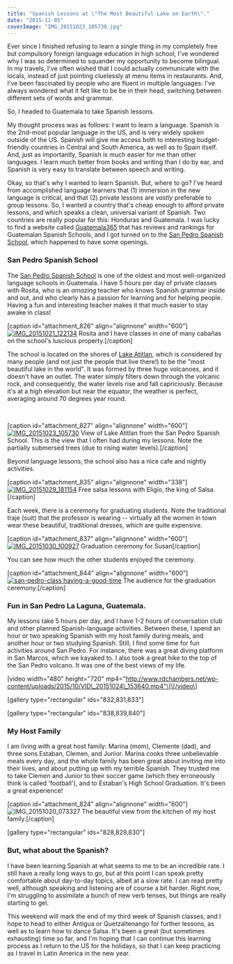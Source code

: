 ```yaml
---
title: "Spanish Lessons at \"The Most Beautiful Lake on Earth\"."
date: "2015-11-05"
coverImage: "IMG_20151023_105730.jpg"
---
```


Ever since I finished refusing to learn a single thing in my completely free but compulsory foreign language education in high school, I've wondered why I was so determined to squander my opportunity to become bilingual. In my travels, I've often wished that I could actually communicate with the locals, instead of just pointing cluelessly at menu items in restaurants. And, I've been fascinated by people who are fluent in multiple languages: I've always wondered what it felt like to be be in their head, switching between different sets of words and grammar.

So, I headed to Guatemala to take Spanish lessons.

My thought process was as follows: I want to learn a language. Spanish is the 2nd-most popular language in the US, and is very widely spoken outside of the US. Spanish will give me access both to interesting budget-friendly countries in Central and South America, as well as to Spain itself. And, just as importantly, Spanish is much easier for me than other languages. I learn much better from books and writing than I do by ear, and Spanish is very easy to translate between speech and writing.

Okay, so that's why I wanted to learn Spanish. But, where to go? I've heard from accomplished language learners that (1) immersion in the new language is critical, and that (2) private lessons are _vastly_ preferable to group lessons. So, I wanted a country that's cheap enough to afford private lessons, and which speaks a clean, universal variant of Spanish. Two countries are really popular for this: Honduras and Guatemala. I was lucky to find a website called [Guatemala365](http://www.guatemala365.com/) that has reviews and rankings for Guatemalan Spanish Schools, and I got turned on to the [San Pedro Spanish School](http://www.sanpedrospanishschool.org/), which happened to have some openings.

### San Pedro Spanish School

The [San Pedro Spanish School](http://www.sanpedrospanishschool.org/) is one of the oldest and most well-organized language schools in Guatemala. I have 5 hours per day of private classes with Rosita, who is an _amazing_ teacher who knows Spanish grammar inside and out, and who clearly has a passion for learning and for helping people. Having a fun and interesting teacher makes it that much easier to stay awake in class!

\[caption id="attachment\_826" align="alignnone" width="600"\][![IMG_20151021_122134](images/IMG_20151021_122134-600x338.jpg)](http://www.rdchambers.net/wp-content/uploads/2015/10/IMG_20151021_122134.jpg) Rosita and I have classes in one of many cabañas on the school's luscious property.\[/caption\]

The school is located on the shores of [Lake Atitlan](https://en.wikipedia.org/wiki/Lake_Atitl%C3%A1n), which is considered by many people (and not just the people that live there!) to be the "most beautiful lake in the world". It was formed by three huge volcanoes, and it doesn't have an outlet. The water simply filters down through the volcanic rock, and consequently, the water levels rise and fall capriciously. Because it's at a high elevation but near the equator, the weather is perfect, averaging around 70 degrees year round.

 

\[caption id="attachment\_827" align="alignnone" width="600"\][![IMG_20151023_105730](images/IMG_20151023_105730-600x442.jpg)](http://www.rdchambers.net/wp-content/uploads/2015/10/IMG_20151023_105730.jpg) View of Lake Atitlan from the San Pedro Spanish School. This is the view that I often had during my lessons. Note the partially submersed trees (due to rising water levels).\[/caption\]

Beyond language lessons, the school also has a nice cafe and nightly activities.

\[caption id="attachment\_835" align="alignnone" width="338"\][![IMG_20151029_181154](images/IMG_20151029_181154-338x600.jpg)](http://www.rdchambers.net/wp-content/uploads/2015/10/IMG_20151029_181154.jpg) Free salsa lessons with Eligio, the king of Salsa.\[/caption\]

Each week, there is a ceremony for graduating students. Note the traditional traje (suit) that the professor is wearing -- virtually all the women in town wear these beautiful, traditional dresses, which are quite expensive.

\[caption id="attachment\_837" align="alignnone" width="600"\][![IMG_20151030_100927](images/IMG_20151030_100927-600x600.jpg)](http://www.rdchambers.net/wp-content/uploads/2015/10/IMG_20151030_100927.jpg) Graduation ceremony for Susan\[/caption\]

You can see how much the other students enjoyed the ceremony.

\[caption id="attachment\_844" align="alignnone" width="600"\][![san-pedro-class having-a-good-time](images/san-pedro-class-having-a-good-time-600x338.png)](http://www.rdchambers.net/wp-content/uploads/2015/10/san-pedro-class-having-a-good-time.png) The audience for the graduation ceremony.\[/caption\]

### Fun in San Pedro La Laguna, Guatemala.

My lessons take 5 hours per day, and I have 1-2 hours of conversation club and other planned Spanish-language activities. Between these, I spend an hour or two speaking Spanish with my host family during meals, and another hour or two studying Spanish. Still, I find some time for fun activities around San Pedro. For instance, there was a great diving platform in San Marcos, which we kayaked to. I also took a great hike to the top of the San Pedro volcano. It was one of the best views of my life.

\[video width="480" height="720" mp4="http://www.rdchambers.net/wp-content/uploads/2015/10/VID\_20151024\_153640.mp4"\]\[/video\]

\[gallery type="rectangular" ids="832,831,833"\]

\[gallery type="rectangular" ids="838,839,840"\]

### My Host Family

I am living with a great host family: Marina (mom), Clemente (dad), and three sons Estaban, Clemen, and Junior. Marina cooks three unbelievable meals every day, and the whole family has been great about inviting me into their lives, and about putting up with my terrible Spanish. They trusted me to take Clemen and Junior to their soccer game (which they erroneously think is called 'football'), and to Estaban's High School Graduation. It's been a great experience!

\[caption id="attachment\_824" align="alignnone" width="600"\]![IMG_20151020_073327](images/IMG_20151020_073327-600x338.jpg) The beautiful view from the kitchen of my host family.\[/caption\]

\[gallery type="rectangular" ids="828,829,830"\]

### But, what about the Spanish?

I have been learning Spanish at what seems to me to be an incredible rate. I still have a really long ways to go, but at this point I can speak pretty comfortable about day-to-day topics, albeit at a slow rate. I can read pretty well, although speaking and listening are of course a bit harder. Right now, I'm struggling to assimilate a bunch of new verb tenses, but things are really starting to gel.

This weekend will mark the end of my third week of Spanish classes, and I hope to head to either Antigua or Quetzaltenango for further lessons, as well as to learn how to dance Salsa. It's been a great (but sometimes exhausting) time so far, and I'm hoping that I can continue this learning process as I return to the US for the holidays, so that I can keep practicing as I travel in Latin America in the new year.
